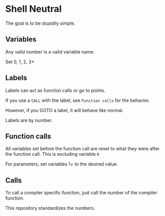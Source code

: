 # Shell Neutral

The goal is to be stupdily simple.

## Variables

Any valid number is a valid variable name.

Set 0, 1, 2, 3+

## Labels

Labels can act as function calls or go to points.

If you use a `CALL` with the label, see `Function calls` for the behavior.

However, if you GOTO a label, it will behave like normal.

Labels are by number.

## Function calls

All variables set before the function call are reset to what they were after the function call.
This is excluding variable `0`

For parameters, set variables 1+ to the desired value.

## Calls

To call a compiler specific function, just call the number of the compiler function.

This repository standardizes the numbers.